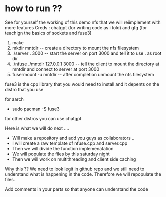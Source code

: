 # how to run ??

See for yourself the working of this demo nfs that we will reiimplement with more features
Creds : chatgpt (for writing code as i told) and gfg (for teachign the basics of sockets and fuse3)

1. make
2. mkdir mntdir                -- create a directory to mount the nfs filesystem
3. ./server . 3000              -- start the server on port 3000 and tell it to use . as root dir
4. ./nfuse ./mntdir 127.0.0.1 3000   -- tell the client to mount the directory at mntdir and connect to server at port 3000
5. fusermount -u mntdir         -- after completion unmount the nfs filesystem


fuse3 is the cpp library that you would need to install and it depents on the distro that you use

for aarch 
- sudo pacman -S fuse3 

for other distros you can use chatgpt



Here is what we will do next ....
- Will make a repository and add you guys as collaborators ..
- I will create a raw template of nfuse.cpp and server.cpp
- Then we will divide the function implemenatation 
- We will populate the files by this saturday night 
- Then we will work on multithreading and client side caching


Why this ??
We need to look legit in github repo and we still need to understand what is happening in the code.
Therefore we will repopulate the files.

Add comments in your parts so that anyone can understand the code 




